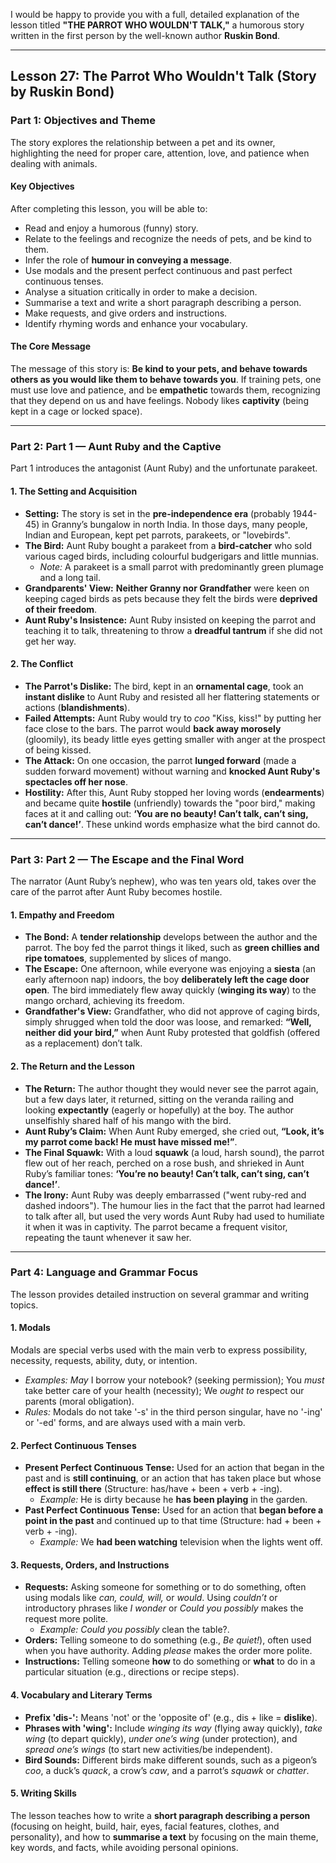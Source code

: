 I would be happy to provide you with a full, detailed explanation of the lesson titled **"THE PARROT WHO WOULDN'T TALK,"** a humorous story written in the first person by the well-known author **Ruskin Bond**.

***

## Lesson 27: The Parrot Who Wouldn't Talk (Story by Ruskin Bond)

### Part 1: Objectives and Theme

The story explores the relationship between a pet and its owner, highlighting the need for proper care, attention, love, and patience when dealing with animals.

#### Key Objectives
After completing this lesson, you will be able to:
*   Read and enjoy a humorous (funny) story.
*   Relate to the feelings and recognize the needs of pets, and be kind to them.
*   Infer the role of **humour in conveying a message**.
*   Use modals and the present perfect continuous and past perfect continuous tenses.
*   Analyse a situation critically in order to make a decision.
*   Summarise a text and write a short paragraph describing a person.
*   Make requests, and give orders and instructions.
*   Identify rhyming words and enhance your vocabulary.

#### The Core Message
The message of this story is: **Be kind to your pets, and behave towards others as you would like them to behave towards you**. If training pets, one must use love and patience, and be **empathetic** towards them, recognizing that they depend on us and have feelings. Nobody likes **captivity** (being kept in a cage or locked space).

***

### Part 2: Part 1 — Aunt Ruby and the Captive

Part 1 introduces the antagonist (Aunt Ruby) and the unfortunate parakeet.

#### 1. The Setting and Acquisition
*   **Setting:** The story is set in the **pre-independence era** (probably 1944-45) in Granny’s bungalow in north India. In those days, many people, Indian and European, kept pet parrots, parakeets, or "lovebirds".
*   **The Bird:** Aunt Ruby bought a parakeet from a **bird-catcher** who sold various caged birds, including colourful budgerigars and little munnias.
    *   *Note:* A parakeet is a small parrot with predominantly green plumage and a long tail.
*   **Grandparents' View:** **Neither Granny nor Grandfather** were keen on keeping caged birds as pets because they felt the birds were **deprived of their freedom**.
*   **Aunt Ruby's Insistence:** Aunt Ruby insisted on keeping the parrot and teaching it to talk, threatening to throw a **dreadful tantrum** if she did not get her way.

#### 2. The Conflict
*   **The Parrot's Dislike:** The bird, kept in an **ornamental cage**, took an **instant dislike** to Aunt Ruby and resisted all her flattering statements or actions (**blandishments**).
*   **Failed Attempts:** Aunt Ruby would try to *coo* "Kiss, kiss!" by putting her face close to the bars. The parrot would **back away morosely** (gloomily), its beady little eyes getting smaller with anger at the prospect of being kissed.
*   **The Attack:** On one occasion, the parrot **lunged forward** (made a sudden forward movement) without warning and **knocked Aunt Ruby's spectacles off her nose**.
*   **Hostility:** After this, Aunt Ruby stopped her loving words (**endearments**) and became quite **hostile** (unfriendly) towards the "poor bird," making faces at it and calling out: **‘You are no beauty! Can’t talk, can’t sing, can’t dance!’**. These unkind words emphasize what the bird cannot do.

***

### Part 3: Part 2 — The Escape and the Final Word

The narrator (Aunt Ruby’s nephew), who was ten years old, takes over the care of the parrot after Aunt Ruby becomes hostile.

#### 1. Empathy and Freedom
*   **The Bond:** A **tender relationship** develops between the author and the parrot. The boy fed the parrot things it liked, such as **green chillies and ripe tomatoes**, supplemented by slices of mango.
*   **The Escape:** One afternoon, while everyone was enjoying a **siesta** (an early afternoon nap) indoors, the boy **deliberately left the cage door open**. The bird immediately flew away quickly (**winging its way**) to the mango orchard, achieving its freedom.
*   **Grandfather's View:** Grandfather, who did not approve of caging birds, simply shrugged when told the door was loose, and remarked: **“Well, neither did your bird,”** when Aunt Ruby protested that goldfish (offered as a replacement) don’t talk.

#### 2. The Return and the Lesson
*   **The Return:** The author thought they would never see the parrot again, but a few days later, it returned, sitting on the veranda railing and looking **expectantly** (eagerly or hopefully) at the boy. The author unselfishly shared half of his mango with the bird.
*   **Aunt Ruby’s Claim:** When Aunt Ruby emerged, she cried out, **“Look, it’s my parrot come back! He must have missed me!”**.
*   **The Final Squawk:** With a loud **squawk** (a loud, harsh sound), the parrot flew out of her reach, perched on a rose bush, and shrieked in Aunt Ruby’s familiar tones: **‘You’re no beauty! Can’t talk, can’t sing, can’t dance!’**.
*   **The Irony:** Aunt Ruby was deeply embarrassed ("went ruby-red and dashed indoors"). The humour lies in the fact that the parrot had learned to talk after all, but used the very words Aunt Ruby had used to humiliate it when it was in captivity. The parrot became a frequent visitor, repeating the taunt whenever it saw her.

***

### Part 4: Language and Grammar Focus

The lesson provides detailed instruction on several grammar and writing topics.

#### 1. Modals
Modals are special verbs used with the main verb to express possibility, necessity, requests, ability, duty, or intention.
*   *Examples:* *May* I borrow your notebook? (seeking permission); You *must* take better care of your health (necessity); We *ought to* respect our parents (moral obligation).
*   *Rules:* Modals do not take '-s' in the third person singular, have no '-ing' or '-ed' forms, and are always used with a main verb.

#### 2. Perfect Continuous Tenses
*   **Present Perfect Continuous Tense:** Used for an action that began in the past and is **still continuing**, or an action that has taken place but whose **effect is still there** (Structure: has/have + been + verb + -ing).
    *   *Example:* He is dirty because he **has been playing** in the garden.
*   **Past Perfect Continuous Tense:** Used for an action that **began before a point in the past** and continued up to that time (Structure: had + been + verb + -ing).
    *   *Example:* We **had been watching** television when the lights went off.

#### 3. Requests, Orders, and Instructions
*   **Requests:** Asking someone for something or to do something, often using modals like *can, could, will,* or *would*. Using *couldn’t* or introductory phrases like *I wonder* or *Could you possibly* makes the request more polite.
    *   *Example:* *Could you possibly* clean the table?.
*   **Orders:** Telling someone to do something (e.g., *Be quiet!*), often used when you have authority. Adding *please* makes the order more polite.
*   **Instructions:** Telling someone **how** to do something or **what** to do in a particular situation (e.g., directions or recipe steps).

#### 4. Vocabulary and Literary Terms
*   **Prefix 'dis-':** Means 'not' or the 'opposite of' (e.g., dis + like = **dislike**).
*   **Phrases with 'wing':** Include *winging its way* (flying away quickly), *take wing* (to depart quickly), *under one’s wing* (under protection), and *spread one’s wings* (to start new activities/be independent).
*   **Bird Sounds:** Different birds make different sounds, such as a pigeon’s *coo*, a duck’s *quack*, a crow’s *caw*, and a parrot’s *squawk* or *chatter*.

#### 5. Writing Skills
The lesson teaches how to write a **short paragraph describing a person** (focusing on height, build, hair, eyes, facial features, clothes, and personality), and how to **summarise a text** by focusing on the main theme, key words, and facts, while avoiding personal opinions.